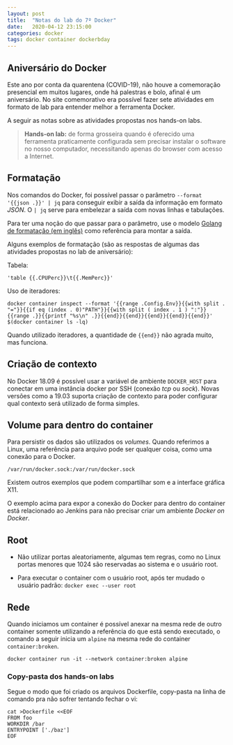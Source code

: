 ```yaml
---
layout: post
title:  "Notas do lab do 7º Docker"
date:   2020-04-12 23:15:00
categories: docker
tags: docker container dockerbday
---
```


## Aniversário do Docker

Este ano por conta da quarentena (COVID-19), não houve a comemoração presencial em muitos lugares, onde há palestras e bolo, afinal é um aniversário. No site comemorativo era possível fazer sete atividades em formato de lab para entender melhor a ferramenta Docker.

A seguir as notas sobre as atividades propostas nos hands-on labs.

> **Hands-on lab:** de forma grosseira quando é oferecido uma ferramenta praticamente configurada sem precisar instalar o software no nosso computador, necessitando apenas do browser com acesso a Internet.

## Formatação

Nos comandos do Docker, foi possível passar o parâmetro ``--format '{{json .}}' | jq`` para conseguir exibir a saída da informação em formato _JSON_. O ``| jq`` serve para embelezar a saída com novas linhas e tabulações.

Para ter uma noção do que passar para o parâmetro, use o modelo [Golang de formatação (em inglês)](https://golang.org/pkg/html/template/) como referência para montar a saída.

Alguns exemplos de formatação (são as respostas de algumas das atividades propostas no lab de aniversário):

Tabela:
```
'table {{.CPUPerc}}\t{{.MemPerc}}'
```

Uso de iteradores:
```
docker container inspect --format '{{range .Config.Env}}{{with split . "="}}{{if eq (index . 0)"PATH"}}{{with split ( index . 1 ) ":"}}{{range .}}{{printf "%s\n" .}}{{end}}{{end}}{{end}}{{end}}{{end}}' $(docker container ls -lq)
```

Quando utilizado iteradores, a quantidade de ``{{end}}`` não agrada muito, mas funciona.

## Criação de contexto

No Docker 18.09 é possível usar a variável de ambiente ``DOCKER_HOST`` para conectar em uma instância docker por SSH (conexão _tcp_ ou _sock_). Novas versões como a 19.03 suporta criação de contexto para poder configurar qual contexto será utilizado de forma simples.

## Volume para dentro do container

Para persistir os dados são utilizados os _volumes_. Quando referimos a Linux, uma referência para arquivo pode ser qualquer coisa, como uma conexão para o Docker.

```
/var/run/docker.sock:/var/run/docker.sock
```

Existem outros exemplos que podem compartilhar som e a interface gráfica X11.

O exemplo acima para expor a conexão do Docker para dentro do container está relacionado ao Jenkins para não precisar criar um ambiente _Docker on Docker_.

## Root

- Não utilizar portas aleatoriamente, algumas tem regras, como no Linux portas menores que 1024 são reservadas ao sistema e o usuário root.

- Para executar o container com o usuário root, após ter mudado o usuário padrão:
```docker exec --user root```

## Rede

Quando iniciamos um container é possível anexar na mesma rede de outro container somente utilizando a referência do que está sendo executado, o comando a seguir inicia um ```alpine``` na mesma rede do container ```container:broken```.
```
docker container run -it --network container:broken alpine
```

### Copy-pasta dos hands-on labs

Segue o modo que foi criado os arquivos Dockerfile, copy-pasta na linha de comando pra não sofrer tentando fechar o vi:

```
cat >Dockerfile <<EOF
FROM foo
WORKDIR /bar
ENTRYPOINT ['./baz']
EOF
```
